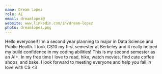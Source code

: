 ```yaml
---
name: Dream Lopez
role: AI
email: dreamlopez@
website: www.linkedin.com/in/dream-lopez
photo: dreamlopez.png
---
```

Hello everyone!! I'm a second year planning to major in Data Science and Public Health. I took CS10 my first semester at Berkeley and it really helped my build confidence in my coding abilities! This is my second semester as an AI+. In my free time I love to read, hike, watch movies, find cute coffee shops, and bake. I look forward to meeting everyone and help you fall in love with CS <3
